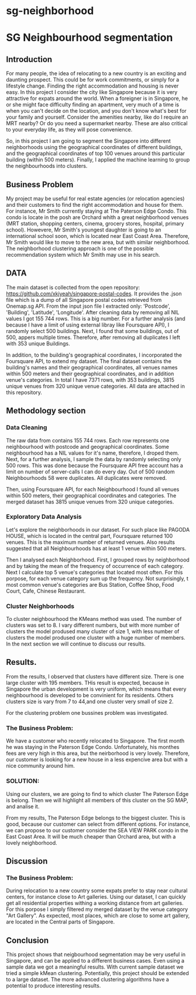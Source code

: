# sg-neighborhood

# SG Neighbourhood segmentation

## Introduction

For many people, the idea of relocating to a new country is an exciting and daunting prospect. This could be for work commitments, or simply for a lifestyle change. Finding the right accommodation and housing is never easy. In this project I consider the city like Singapore because it is very attractive for expats around the world. When a foreigner is in Singapore, he or she might face difficulty finding an apartment, very much of a time is when you can't decide on the location, and you don't know what's best for your family and yourself. Consider the amenities nearby, like do I require an MRT nearby? Or do you need a supermarket nearby. These are also critical to your everyday life, as they will pose convenience.

So, in this project I am going to segment the Singapore into different neighborhoods using the geographical coordinates of different buildings, and the geographical coordinates of top 100  venues around this particular building (within 500 meters). Finally, I applied the machine learning to group the neighbourhoods into clusters.

## Business Problem

My project may be useful for real estate agencies (or relocation agencies) and their customers to find the right accommodation and house for them. For instance, Mr Smith currently staying at The Paterson Edge Condo. This condo is locate in the posh are Orchard whith a great neighborhood venues (MRT station, shopping centers, cinema, grocery stores, hospital, primary school). Howevere, Mr Smith's youngest daughter is going to an international school soon, which is located near East Coast Area. Therefore, Mr Smith would like to move to the new area, but with similar neighborhood. 
The neighborhood clustering approach is one of the possible recommendation system which Mr Smith may use in his search.

## DATA

The main dataset is collected from the open repository: https://github.com/xkjyeah/singapore-postal-codes. It provides the .json file which is a dump of all Singapore postal codes retrieved from Onemap.sg API. From the input json file I extracted only: 'Postcode', 'Building', 'Latitude', 'Longitude'. After cleaning data by removing all NIL values I got 155 744 rows. This is a big number. For a further analysis (and because I have a limit of using external libray like Foursquare API), I randomly select 500 buildings. Next, I found that some buildings, out of 500, appers multiple times. Therefore, after removing all duplicates I left with 353 unique Buildings.

In addition, to the building's geographical coordinates, I incorporated the Foursquare API, to extend my dataset. The final dataset contains  the building's names and their geographical coordinates, all venues names  within 500 meters and their geographical coordinates, and in addition venue's categories. In total I have 7371 rows, with 353 buildings, 3815 unique venues from 320 unique venue categories. All data are attached in this repository.

## Methodology section
### Data Cleaning
The raw data from contains 155 744 rows. Each row represents one neighbourhood with postcode and geographical coordinates. Some neighbourhood has a NIL values for it's name, therefore, I droped them. Next, for a further analysis, I sample the data by randomly selecting only 500 rows. This was done because the Foursquare API free account has a limit on number of server-calls I can do every day. Out of 500 random Neighbourhoods 58 were duplicates. All duplicates were removed.

Then, using Foursquare API, for each Neighbourhood I found all venues within 500 meters, their geographical coordinates and categories. The merged dataset has 3815 unique venues from 320 unique categories. 

### Exploratory Data Analysis
Let's explore the neighborhoods in our dataset. For such place like PAGODA HOUSE, which is located in the central part, Foursquare returned 100  venues. This is the maximum number of returned venues. Also results suggested that all Neighbourhoods has at least 1 venue within 500 meters.

Then I analysed each Neighborhood. First, I grouped rows by neighborhood and by taking the mean of the frequency of occurrence of each category. Next I calculate top 5 venue's categories that located most often. For this porpose, for each venue category sum up the frequency. Not surprisingly, t most common venue's  categories are Bus Station, Coffee Shop,  Food Court, Cafe, Chinese Restaurant.

### Cluster Neighborhoods
To cluster  neighbourhood the KMeans method was used. The number of clusters was set to 8. I vary different numbers, but with more number of clusters the model prodused many cluster of size 1, with less number of clusters the model prodused one cluster with a huge number of members.
In the next section we will continue to discuss our results.

## Results.

From the results, I observed that clusters have different size. There is one large cluster with 195 members. THis result is expected, because in Singapore the urban development is very uniform, which means that every neighbourhood is developed to be convinient for its residents. Others clusters size is vary from 7 to 44,and one cluster very small of size 2. 

For the clustering problem one bussines problem was investigated.
### The Business Problem: 
We have a customer who recently relocated to Singapore. The first month he was staying in the Paterson Edge Condo. Unfortunately, his monthes fees are very high in this area, but the neirborhood is very lovely. Therefore, our customer is looking for a new house in a less expencive area but with a nice community around him.

### SOLUTION:
Using our clusters, we are going to find to which cluster The Paterson Edge is belong. Then we will highlight all members of this cluster on the SG MAP, and analise it.

From my results, The Paterson Edge  belongs to the biggest cluster. This is good, because our customer can select from different options. For instance, we can propose to our customer consider the SEA VIEW PARK condo in the East Coast Area. It will be much cheaper than Orchard area, but with a lovely neighborhood.

## Discussion 
### The Business Problem: 
During relocation to a new country some expats prefer to stay near cultural centers, for instance close to Art galleries. Using our dataset, I can quickly get all residential properties withing a working distance from art galleries. For this porpose I simply filtered my merged dataset by the venue category "Art Gallery". As expected, most places, which are close to some art gallery, are located in the Central parts of Singapore.

## Conclusion
This project shows that neigbourhood segmentation may be very useful in Singapore, and can be applied to a different business cases. Even using a sample data we got a meaningful results. With current sample dataset we tried a simple kMean clustering. Potentially, this project should be extended to a large dataset. The more advanced clustering algorithms have a potential to produce  interesting  results. 
